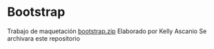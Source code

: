 # Bootstrap
Trabajo de maquetación
[bootstrap.zip](https://github.com/KellyAscanio/Web_Site_Responsive/files/8310104/bootstrap.zip)
Elaborado por Kelly Ascanio
Se archivara este repositorio
